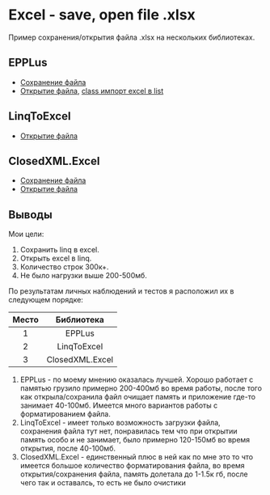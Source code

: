 # Excel - save, open file .xlsx

Пример сохранения/открытия файла .xlsx на нескольких библиотеках.

## EPPLus
* [Сохранение файла](https://github.com/odi1n/Excel-Save-Open/blob/51510fe4fb6d330e9566ba549693cd5aac11c465/Test%20Excel/Program.cs#L192)
* [Открытие файла](https://github.com/odi1n/Excel-Save-Open/blob/51510fe4fb6d330e9566ba549693cd5aac11c465/Test%20Excel/Program.cs#L181), [class импорт excel в list](https://github.com/odi1n/Excel-Save-Open/blob/51510fe4fb6d330e9566ba549693cd5aac11c465/Test%20Excel/Program.cs#L214)

## LinqToExcel
* [Открытие файла](https://github.com/odi1n/Excel-Save-Open/blob/d7499043fd6225d0752b5d91bdf0c29261b4589a/Test%20Excel/Program.cs#L79)

## ClosedXML.Excel
* [Сохранение файла](https://github.com/odi1n/Excel-Save-Open/blob/d7499043fd6225d0752b5d91bdf0c29261b4589a/Test%20Excel/Program.cs#L157)
* [Открытие файла](https://github.com/odi1n/Excel-Save-Open/blob/d7499043fd6225d0752b5d91bdf0c29261b4589a/Test%20Excel/Program.cs#L101)

## Выводы
Мои цели:
1. Сохранить linq в excel.
2. Открыть excel в linq.
3. Количество строк 300к+.
4. Не было нагрузки выше 200-500мб.

По результатам личных наблюдений и тестов я расположил их в следующем порядке:

|Место|Библиотека|
|:---:|:---:|
|1|EPPLus|
|2|LinqToExcel|
|3|ClosedXML.Excel|

1. EPPLus - по моему мнению оказалась лучшей. Хорошо работает с памятью грузило примерно 200-400мб во время работы, после того как открыла/сохранила файл очищает память и приложение где-то занимает 40-100мб. Имеется много вариантов работы с форматированием файла.
2. LinqToExcel -  имеет только возможность загрузки файла, сохранения файла тут нет, понравилась тем что при открытии память особо и не занимает, было примерно 120-150мб во время открытия, после 40-100мб.
3. ClosedXML.Excel - единственный плюс в ней как по мне это то что имеется большое количество форматирования файла, во время открытия/сохранения файла, память долетала до 1-1.5к гб, после чего так и оставалсь, то есть не было очистики
